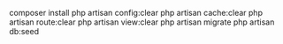 composer install 
php artisan config:clear 
php artisan cache:clear 
php artisan route:clear 
php artisan view:clear 
php artisan migrate 
php artisan db:seed
